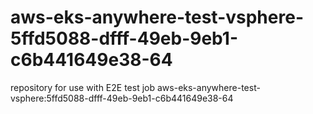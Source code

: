 # aws-eks-anywhere-test-vsphere-5ffd5088-dfff-49eb-9eb1-c6b441649e38-64
repository for use with E2E test job aws-eks-anywhere-test-vsphere:5ffd5088-dfff-49eb-9eb1-c6b441649e38-64
